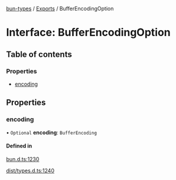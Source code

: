 [bun-types](../README.md) / [Exports](../modules.md) / BufferEncodingOption

# Interface: BufferEncodingOption

## Table of contents

### Properties

- [encoding](BufferEncodingOption.md#encoding)

## Properties

### encoding

• `Optional` **encoding**: `BufferEncoding`

#### Defined in

[bun.d.ts:1230](https://github.com/valgaze/bun-types/blob/5e53f27/bun.d.ts#L1230)

[dist/types.d.ts:1240](https://github.com/valgaze/bun-types/blob/5e53f27/dist/types.d.ts#L1240)
